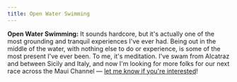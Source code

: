```yaml
---
title: Open Water Swimming
---
```


**Open Water Swimming:** It sounds hardcore, but it's actually one of the most grounding and tranquil experiences I've ever had. Being out in the middle of the water, with nothing else to do or experience, is some of the most present I've ever been. To me, it's meditation. I've swam from Alcatraz and between Sicily and Italy, and now I'm looking for more folks for our next race across the Maui Channel — [let me know if you're interested](mailto:hi+swim@jasonwa.ng)!
